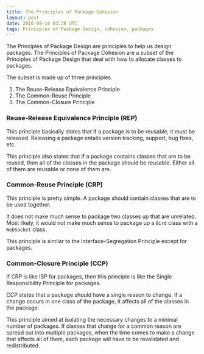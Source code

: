 ```yaml
---
title: The Principles of Package Cohesion
layout: post
date: 2016-09-16 03:38 UTC
tags: Principles of Package Design, cohesion, packages
---
```


The Principles of Package Design are principles to help us design packages. The Principles of Package Cohesion are a subset of the Principles of Package Design that deal with how to allocate classes to packages.

The subset is made up of three principles.

1. The Reuse-Release Equivalence Principle
2. The Common-Reuse Principle
3. The Common-Closure Principle


### Reuse-Release Equivalence Principle (REP)

This principle basically states that if a package is to be reusable, it must be released. Releasing a package entails version tracking, support, bug fixes, etc.

This principle also states that if a package contains classes that are to be reused, then all of the classes in the package should be reusable. Either all of them are reusable or none of them are.

### Common-Reuse Principle (CRP)

This principle is pretty simple. A package should contain classes that are to be used together.

It does not make much sense to package two classes up that are unrelated. Most likely, it would not make much sense to package up a `Bird` class with a `WebSocket` class.

This principle is similar to the Interface-Segregation Principle except for packages.


### Common-Closure Principle (CCP)

If CRP is like ISP for packages, then this principle is like the Single Responsibility Principle for packages.

CCP states that a package should have a single reason to change. If a change occurs in one class of the package, it affects all of the classes in the package.

This principle aimed at isolating the necessary changes to a minimal number of packages. If classes that change for a common reason are spread out into multiple packages, when the time comes to make a change that affects all of them, each package will have to be revalidated and redistributed.
